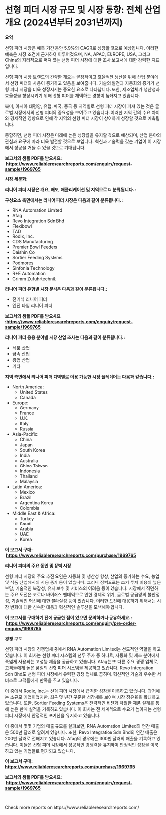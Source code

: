 <p><h1>선형 피더 시장 규모 및 시장 동향: 전체 산업 개요 (2024년부터 2031년까지)</h1></p><p><strong>요약</strong></p>
<p><p>선형 피더 시장은 예측 기간 동안 5.9%의 CAGR로 성장할 것으로 예상됩니다. 이러한 예측은 시장 조건에 근거하여 이루어졌으며, NA, APAC, EUROPE, USA, 그리고 China의 지리적으로 퍼져 있는 선형 피더 시장에 대한 조사 보고서에 대한 강력한 지표입니다. </p><p>선형 피더 시장 트렌드의 간략한 개요는 곧장적이고 효율적인 생산을 위해 산업 분야에서 선형 피더의 사용이 증가하고 있음을 보여줍니다. 기술의 발전과 자동화의 증가가 선형 피더 시장을 더욱 성장시키는 중요한 요소로 나타납니다. 또한, 제조업체가 생산성과 효율성을 향상시키기 위해 선형 피더를 채택하는 경향이 높아지고 있습니다.</p><p>북미, 아시아 태평양, 유럽, 미국, 중국 등 지역별로 선형 피더 시장이 퍼져 있는 것은 글로벌 시장에서의 선형 피더의 중요성을 보여주고 있습니다. 이러한 지역 간의 수요 차이와 경제적인 영향으로 인해 각 지역의 선형 피더 시장이 상이하게 성장할 것으로 예측됩니다.</p><p>종합하면, 선형 피더 시장은 미래에 높은 성장률을 유지할 것으로 예상되며, 산업 분야의 관심과 요구에 따라 더욱 발전할 것으로 보입니다. 혁신과 기술력을 갖춘 기업이 이 시장에서 성공을 거둘 수 있을 것으로 기대됩니다.</p></p>
<p><strong>보고서의 샘플 PDF를 받으세요: &nbsp;<a href="https://www.reliableresearchreports.com/enquiry/request-sample/1969765">https://www.reliableresearchreports.com/enquiry/request-sample/1969765</a></strong></p>
<p><strong>시장 세분화:</strong></p>
<p><strong> 리니어 피더 시장은 개요, 배포, 애플리케이션 및 지역으로 더 분류됩니다. :</strong></p>
<p><strong>구성요소 측면에서는 리니어 피더 시장은 다음과 같이 분류됩니다.:</strong></p>
<p><ul><li>RNA Automation Limited</li><li>Afag</li><li>Revo Integration Sdn Bhd</li><li>Flexibowl</li><li>TAD</li><li>Rodix, Inc.</li><li>CDS Manufacturing</li><li>Premier Bowl Feeders</li><li>Daishin Co</li><li>Sortier Feeding Systems</li><li>Podmores</li><li>Sinfonia Technology</li><li>R+E Automation</li><li>Grimm Zufuhrtechnik</li></ul></p>
<p><strong> 리니어 피더 유형별 시장 분석은 다음과 같이 분류됩니다.:</strong></p>
<p><ul><li>전기식 리니어 피더</li><li>엔진 타입 리니어 피더</li></ul></p>
<p><strong>보고서의 샘플 PDF를 받으세요 :<a href="https://www.reliableresearchreports.com/enquiry/request-sample/1969765">https://www.reliableresearchreports.com/enquiry/request-sample/1969765</a></strong></p>
<p><strong> 리니어 피더 응용 분야별 시장 산업 조사는 다음과 같이 분류됩니다.:</strong></p>
<p><ul><li>식품 산업</li><li>금속 산업</li><li>광업 산업</li><li>기타</li></ul></p>
<p><strong>지역 측면에서 리니어 피더 지역별로 이용 가능한 시장 플레이어는 다음과 같습니다.:</strong></p>
<p><ul>
    <li>
        North America:
        <ul>
            <li>United States</li>
            <li>Canada</li>
        </ul>
    </li>
    <li>
        Europe:
        <ul>
            <li>Germany</li>
            <li>France</li>
            <li>U.K.</li>
            <li>Italy</li>
            <li>Russia</li>
        </ul>
    </li>
    <li>
        Asia-Pacific:
        <ul>
            <li>China</li>
            <li>Japan</li>
            <li>South Korea</li>
            <li>India</li>
            <li>Australia</li>
            <li>China Taiwan</li>
            <li>Indonesia</li>
            <li>Thailand</li>
            <li>Malaysia</li>
        </ul>
    </li>
    <li>
        Latin America:
        <ul>
            <li>Mexico</li>
            <li>Brazil</li>
            <li>Argentina Korea</li>
            <li>Colombia</li>
        </ul>
    </li>
    <li>
        Middle East & Africa:
        <ul>
            <li>Turkey</li>
            <li>Saudi</li>
            <li>Arabia</li>
            <li>UAE</li>
            <li>Korea</li>
        </ul>
    </li>
    </ul></p>
<p><strong>이 보고서 구매: &nbsp;<a href="https://www.reliableresearchreports.com/purchase/1969765">https://www.reliableresearchreports.com/purchase/1969765</a></strong></p>
<p><strong>리니어 피더의 주요 동인 및 장벽 시장</strong></p>
<p><p>선형 피더 시장의 주요 추진 요인은 자동화 및 생산성 향상, 산업의 증가하는 수요, 농업 및 식품 산업에서의 사용 증가 등이 있습니다. 그러나 장벽으로는 초기 투자 비용의 높은 부담, 기술적인 복잡성, 유지 보수 및 서비스의 어려움 등이 있습니다. 시장에서 직면하는 주요 도전은 코로나 바이러스 팬데믹으로 인한 경제적 위기, 글로벌 공급망의 불안정성, 기술적인 혁신에 대한 불확실성 등이 있습니다. 이러한 도전에 대응하기 위해서는 시장 변화에 대한 신속한 대응과 혁신적인 솔루션을 모색해야 합니다.</p></p>
<p><strong>이 보고서를 구매하기 전에 궁금한 점이 있으면 문의하거나 공유하세요.: &nbsp;<a href="https://www.reliableresearchreports.com/enquiry/pre-order-enquiry/1969765">https://www.reliableresearchreports.com/enquiry/pre-order-enquiry/1969765</a></strong></p>
<p><strong>경쟁 구도</strong></p>
<p><p>선형 피더 시장의 경쟁업체 중에서 RNA Automation Limited는 선도적인 역할을 하고 있습니다. 이 회사는 선형 피더 시스템의 선두 주자 중 하나로, 자동화 및 제조 분야에서 폭넓게 사용되는 고성능 제품을 공급하고 있습니다. Afag는 또 다른 주요 경쟁 업체로, 고객들에게 높은 품질의 선형 피더 시스템을 제공하고 있습니다. Revo Integration Sdn Bhd도 선형 피더 시장에서 유력한 경쟁 업체로 꼽히며, 혁신적인 기술과 우수한 서비스로 고객들에게 만족을 주고 있습니다.</p><p>이 중에서 Rodix, Inc.는 선형 피더 시장에서 급격한 성장을 이룩하고 있습니다. 과거에는 소규모 기업이었지만, 최근 몇 년간 꾸준한 성장세를 보이며 시장 점유율을 확대하고 있습니다. 또한, Sortier Feeding Systems은 전략적인 비전과 탁월한 제품 설계를 통해 높은 판매 실적을 기록하고 있습니다. 이 회사는 전 세계적으로 수요가 높아지는 선형 피더 시장에서 안정적인 포지션을 유지하고 있습니다.</p><p>이 중에서 몇몇 기업의 매출 규모를 살펴보면, RNA Automation Limited의 연간 매출은 500만 달러로 알려져 있습니다. 또한, Revo Integration Sdn Bhd의 연간 매출은 200만 달러로 전해지고 있습니다. Afag의 경우에는 300만 달러의 매출을 기록하고 있습니다. 이들은 선형 피더 시장에서 성공적인 경쟁력을 유지하며 안정적인 성장을 이룩하고 있는 기업들로 평가되고 있습니다.</p></p>
<p><strong>이 보고서 구매: &nbsp; <a href="https://www.reliableresearchreports.com/purchase/1969765">https://www.reliableresearchreports.com/purchase/1969765</a></strong></p>
<p><strong>보고서의 샘플 PDF를 받으세요: &nbsp;<a href="https://www.reliableresearchreports.com/enquiry/request-sample/1969765">https://www.reliableresearchreports.com/enquiry/request-sample/1969765</a></strong><strong></strong></p>
<p>&nbsp;</p>
<p>Check more reports on https://www.reliableresearchreports.com/</p>